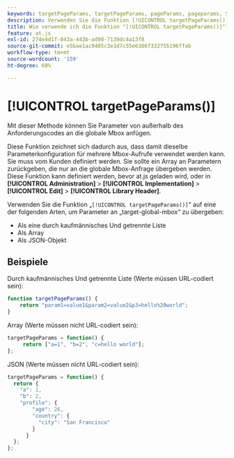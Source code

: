 ```yaml
---
keywords: targetPageParams, targetPageParams, pageParams, pageparams, Seitenparameter, Seitenparameter, at.js, Funktionen, funktion, targetPageParams0
description: Verwenden Sie die Funktion [!UICONTROL targetPageParams()] für die JavaScript-Bibliothek [!DNL Adobe Target] at.js , um Parameter von außerhalb des Anforderungscodes an die globale Mbox anzuhängen.
title: Wie verwende ich die Funktion "[!UICONTROL targetPageParams()]"?
feature: at.js
exl-id: 274e4d1f-843a-443b-ad98-7139dc4a13f8
source-git-commit: e5bae1ac9485c3e1d7c55e6386f332755196ffab
workflow-type: tm+mt
source-wordcount: '159'
ht-degree: 68%

---
```


# [!UICONTROL targetPageParams()]

Mit dieser Methode können Sie Parameter von außerhalb des Anforderungscodes an die globale Mbox anfügen.

Diese Funktion zeichnet sich dadurch aus, dass damit dieselbe Parameterkonfiguration für mehrere Mbox-Aufrufe verwendet werden kann. Sie muss vom Kunden definiert werden. Sie sollte ein Array an Parametern zurückgeben, die nur an die globale Mbox-Anfrage übergeben werden. Diese Funktion kann definiert werden, bevor at.js geladen wird, oder in **[!UICONTROL Administration]** > **[!UICONTROL Implementation]** > **[!UICONTROL Edit]** > **[!UICONTROL Library Header]**.

Verwenden Sie die Funktion „`[!UICONTROL targetPageParams()]`“ auf eine der folgenden Arten, um Parameter an „target-global-mbox“ zu übergeben:

* Als eine durch kaufmännisches Und getrennte Liste
* Als Array
* Als JSON-Objekt

## Beispiele

Durch kaufmännisches Und getrennte Liste (Werte müssen URL-codiert sein):

```javascript {line-numbers="true"}
function targetPageParams() { 
    return "param1=value1&param2=value2&p3=hello%20world"; 
}
```

Array (Werte müssen nicht URL-codiert sein):

```javascript {line-numbers="true"}
targetPageParams = function() { 
     return ["a=1", "b=2", "c=hello world"]; 
};
```

JSON (Werte müssen nicht URL-codiert sein):

```javascript {line-numbers="true"}
targetPageParams = function() { 
  return { 
    "a": 1, 
    "b": 2, 
    "profile": { 
        "age": 26, 
        "country": { 
          "city": "San Francisco" 
        } 
      } 
  }; 
};
```
